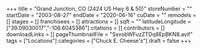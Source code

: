 +++
title = "Grand Junction, CO (2424 US Hwy 6 & 50)"
storeNumber = ""
startDate = "2003-08-27"
endDate = "2020-06-16"
cuDate = ""
remodels = []
stages = []
franchisees = []
attractions = []
sqft = ""
latitudeLongitude = ["39.09030017","-108.6045386"]
citations = []
contributors = []
downloadLinks = []
pageThumbnailFile = "SsvobWFuzZTDq8EpBKN8.avif"
tags = ["Locations"]
categories = ["Chuck E. Cheese's"]
draft = false
+++
